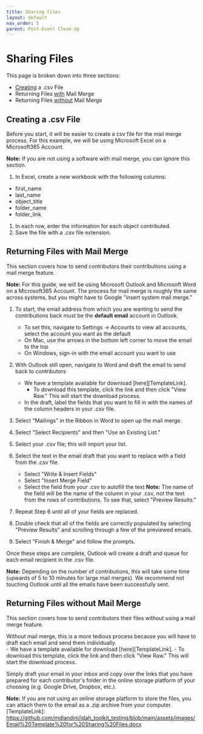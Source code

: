 ```yaml
---
title: Sharing Files
layout: default
nav_order: 5
parent: Post-Event Clean-Up
---
```


# Sharing Files 

This page is broken down into three sections: 

-	[Creating](#creating-a-.csv-file) a .csv File
-	Returning Files [with](#returning-files-with-mail-merge) Mail Merge
-	Returning Files [without](#returning-files-without-mail-merge) Mail Merge  

## Creating a .csv File 

Before you start, it will be easier to create a csv file for the mail merge process. For this example, we will be using Microsoft Excel on a Microsoft365 Account.

**Note:** If you are not using a software with mail merge, you can ignore this section. 

1. In Excel, create a new workbook with the following columns: 

-	first_name
-	last_name
-	object_title
-	folder_name
-	folder_link

1. In each row, enter the information for each object contributed.
1. Save the file with a .csv file extension. 

## Returning Files with Mail Merge 

This section covers how to send contributors their contributions using a mail merge feature. 

**Note:** For this guide, we will be using Microsoft Outlook and Microsoft Word on a Microsoft365 Account. The process for mail merge is roughly the same across systems, but you might have to Google "insert system mail merge." 

1. To start, the email address from which you are wanting to send the contributions back must be the **default email** account in Outlook. 
	- To set this, navigate to Settings -> Accounts to view all accounts, select the account you want as the default
	- On Mac, use the arrows in the bottom left corner to move the email to the top
	- On Windows, sign-in with the email account you want to use

1. With Outlook still open, navigate to Word and draft the email to send back to contributors 
	- We have a template available for download [here][TemplateLink].
		- To download this template, click the link and then click "View Raw." This will start the download process.
	- In the draft, label the fields that you want to fill in with the names of the column headers in your .csv file.

1. Select "Mailings" in the Ribbon in Word to open up the mail merge.
1. Select "Select Recipients" and then "Use an Existing List."
1. Select your .csv file; this will import your list. 
1. Select the text in the email draft that you want to replace with a field from the .csv file. 
	- Select "Write & Insert Fields"
	- Select "Insert Merge Field"
	- Select the field from your .csv to autofill the text
	**Note:** The name of the field will be the name of the column in your .csv, *not* the text from the rows of contributions. To see that, select "Preview Results." 
	
1. Repeat Step 6 until all of your fields are replaced. 
1. Double check that all of the fields are correctly populated by selecting "Preview Results" and scrolling through a few of the previewed emails.
1. Select "Finish & Merge" and follow the prompts. 

Once these steps are complete, Outlook will create a draft and queue for each email recipient in the .csv file. 

**Note:** Depending on the number of contributions, this will take some time (upwards of 5 to 10 minutes for large mail merges). We recommend not touching Outlook until all the emails have been successfully sent. 

## Returning Files without Mail Merge 

This section covers how to send contributors their files without using a mail merge feature. 

Without mail merge, this is a more tedious process because you will have to draft each email and send them individually. 	
	- We have a template available for download [here][TemplateLink].
		- To download this template, click the link and then click "View Raw." This will start the download process.
		
Simply draft your email in your inbox and copy over the links that you have prepared for each contributor's folder in the online storage platform of your choosing (e.g. Google Drive, Dropbox, etc.). 

**Note:** If you are not using an online storage platform to store the files, you can attach them to the email as a .zip archive from your computer. 
[TemplateLink]: https://github.com/mdlandini/idah_toolkit_testing/blob/main/assets/images/Email%20Template%20for%20Sharing%20Files.docx